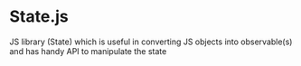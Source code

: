 # State.js
JS library (State) which is useful in converting JS objects into observable(s) and has handy API to manipulate the state
